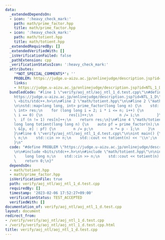 ```yaml
---
data:
  _extendedDependsOn:
  - icon: ':heavy_check_mark:'
    path: math/prime_factor.hpp
    title: math/prime_factor.hpp
  - icon: ':heavy_check_mark:'
    path: math/totient.hpp
    title: math/totient.hpp
  _extendedRequiredBy: []
  _extendedVerifiedWith: []
  _isVerificationFailed: false
  _pathExtension: cpp
  _verificationStatusIcon: ':heavy_check_mark:'
  attributes:
    '*NOT_SPECIAL_COMMENTS*': ''
    PROBLEM: https://judge.u-aizu.ac.jp/onlinejudge/description.jsp?id=NTL_1_D
    links:
    - https://judge.u-aizu.ac.jp/onlinejudge/description.jsp?id=NTL_1_D
  bundledCode: "#line 1 \"verify/aoj_ntl/aoj_ntl_1_d.test.cpp\"\n#define PROBLEM \"\
    https://judge.u-aizu.ac.jp/onlinejudge/description.jsp?id=NTL_1_D\"\n\n#include\
    \ <bits/stdc++.h>\n\n#line 2 \"math/totient.hpp\"\n\n#line 2 \"math/prime_factor.hpp\"\
    \n\nstd::map<long long, int> prime_factor(long long n) {\n    std::map<long long,\
    \ int> res;\n    for (long long i = 2; i * i <= n; i++) {\n        while (n %\
    \ i == 0) {\n            res[i]++;\n            n /= i;\n        }\n    }\n  \
    \  if (n != 1) res[n]++;\n    return res;\n}\n#line 4 \"math/totient.hpp\"\n\n\
    long long totient(long long n) {\n    auto pf = prime_factor(n);\n    for (auto\
    \ &[p, e] : pf) {\n        n /= p;\n        n *= p - 1;\n    }\n    return n;\n\
    }\n#line 6 \"verify/aoj_ntl/aoj_ntl_1_d.test.cpp\"\n\nint main() {\n    long long\
    \ n;\n    std::cin >> n;\n    std::cout << totient(n) << '\\n';\n    return 0;\n\
    }\n"
  code: "#define PROBLEM \"https://judge.u-aizu.ac.jp/onlinejudge/description.jsp?id=NTL_1_D\"\
    \n\n#include <bits/stdc++.h>\n\n#include \"math/totient.hpp\"\n\nint main() {\n\
    \    long long n;\n    std::cin >> n;\n    std::cout << totient(n) << '\\n';\n\
    \    return 0;\n}"
  dependsOn:
  - math/totient.hpp
  - math/prime_factor.hpp
  isVerificationFile: true
  path: verify/aoj_ntl/aoj_ntl_1_d.test.cpp
  requiredBy: []
  timestamp: '2023-02-06 17:52:27+09:00'
  verificationStatus: TEST_ACCEPTED
  verifiedWith: []
documentation_of: verify/aoj_ntl/aoj_ntl_1_d.test.cpp
layout: document
redirect_from:
- /verify/verify/aoj_ntl/aoj_ntl_1_d.test.cpp
- /verify/verify/aoj_ntl/aoj_ntl_1_d.test.cpp.html
title: verify/aoj_ntl/aoj_ntl_1_d.test.cpp
---
```


